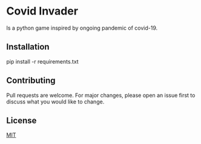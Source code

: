 # Covid Invader
Is a python game inspired by ongoing pandemic of covid-19.

## Installation
pip install -r requirements.txt

## Contributing
Pull requests are welcome. For major changes, please open an issue first to discuss what you would like to change.

## License
[MIT](https://choosealicense.com/licenses/mit/)
